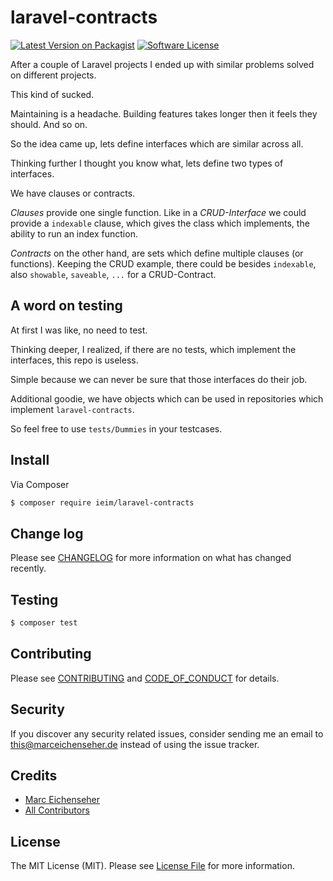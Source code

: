 # laravel-contracts

[![Latest Version on Packagist][ico-version]][link-packagist]
[![Software License][ico-license]](LICENSE.md)

After a couple of Laravel projects I ended up with similar problems solved on different projects. 

This kind of sucked.

Maintaining is a headache. Building features takes longer then it feels they should. And so on.

So the idea came up, lets define interfaces which are similar across all.

Thinking further I thought you know what, lets define two types of interfaces.

We have clauses or contracts.

*Clauses* provide one single function. Like in a *CRUD-Interface* we could provide a `indexable` clause, 
which gives the class which implements, the ability to run an index function.

*Contracts* on the other hand, are sets which define multiple clauses (or functions). Keeping the CRUD 
example, there could be besides `indexable`, also `showable`, `saveable`, `...` for a CRUD-Contract.

## A word on testing
At first I was like, no need to test. 

Thinking deeper, I realized, if there are no tests, which implement the interfaces, this repo is useless.

Simple because we can never be sure that those interfaces do their job.

Additional goodie, we have objects which can be used in repositories which implement `laravel-contracts`.  

So feel free to use `tests/Dummies` in your testcases.
 
## Install

Via Composer

``` bash
$ composer require ieim/laravel-contracts
```

## Change log

Please see [CHANGELOG](CHANGELOG.md) for more information on what has changed recently.

## Testing

``` bash
$ composer test
```

## Contributing

Please see [CONTRIBUTING](CONTRIBUTING.md) and [CODE_OF_CONDUCT](CODE_OF_CONDUCT.md) for details.

## Security

If you discover any security related issues, consider sending me an email to this@marceichenseher.de instead of using the issue tracker.

## Credits

- [Marc Eichenseher][link-author]
- [All Contributors][link-contributors]

## License

The MIT License (MIT). Please see [License File](LICENSE.md) for more information.

[ico-version]: https://img.shields.io/packagist/v/ieim/laravel-contracts.svg?style=flat-square
[ico-license]: https://img.shields.io/badge/license-MIT-brightgreen.svg?style=flat-square

[link-packagist]: https://packagist.org/packages/ieim/laravel-contracts
[link-author]: https://github.com/ieim
[link-contributors]: ../../contributors
